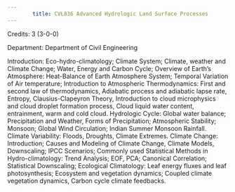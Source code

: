 ```yaml
---
        title: CVL836 Advanced Hydrologic Land Surface Processes
---
```

Credits: 3 (3-0-0)

Department: Department of Civil Engineering

Introduction: Eco-hydro-climatology; Climate System; Climate, weather and Climate Change; Water, Energy and Carbon Cycle; Overview of Earth’s Atmosphere: Heat-Balance of Earth Atmosphere System; Temporal Variation of Air temperature; Introduction to Atmospheric Thermodynamics: First and second law of thermodynamics, Adiabatic process and adiabatic lapse rate, Entropy, Clausius-Clapeyron Theory, Introduction to cloud microphysics and cloud droplet formation process, Cloud liquid water content, entrainment, warm and cold cloud. Hydrologic Cycle: Global water balance; Precipitation and Weather, Forms of Precipitation; Atmospheric Stability; Monsoon; Global Wind Circulation; Indian Summer Monsoon Rainfall. Climate Variability: Floods, Droughts, Climate Extremes. Climate Change: Introduction; Causes and Modeling of Climate Change, Climate Models, Downscaling; IPCC Scenarios; Commonly used Statistical Methods in Hydro-climatology: Trend Analysis; EOF, PCA; Canonical Correlation; Statistical Downscaling; Ecological Climatology: Leaf energy fluxes and leaf photosynthesis; Ecosystem and vegetation dynamics; Coupled climate vegetation dynamics, Carbon cycle climate feedbacks.